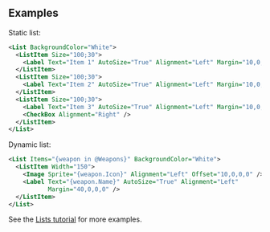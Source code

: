 ## Examples

Static list:

```xml
<List BackgroundColor="White">
  <ListItem Size="100;30">
    <Label Text="Item 1" AutoSize="True" Alignment="Left" Margin="10,0,0,0" />
  </ListItem>
  <ListItem Size="100;30">
    <Label Text="Item 2" AutoSize="True" Alignment="Left" Margin="10,0,0,0" />
  </ListItem>
  <ListItem Size="100;30">      
    <Label Text="Item 3" AutoSize="True" Alignment="Left" Margin="10,0,0,0" />
    <CheckBox Alignment="Right" />
  </ListItem>
</List>  
```

Dynamic list:

```xml
<List Items="{weapon in @Weapons}" BackgroundColor="White">
  <ListItem Width="150">
    <Image Sprite="{weapon.Icon}" Alignment="Left" Offset="10,0,0,0" />
    <Label Text="{weapon.Name}" AutoSize="True" Alignment="Left" 
           Margin="40,0,0,0" />
  </ListItem>
</List>
```

See the [Lists tutorial](../../Tutorials/Lists) for more examples. 